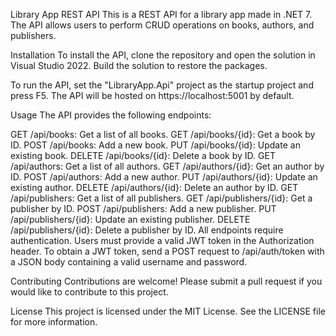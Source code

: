 Library App REST API
This is a REST API for a library app made in .NET 7. The API allows users to perform CRUD operations on books, authors, and publishers.

Installation
To install the API, clone the repository and open the solution in Visual Studio 2022. Build the solution to restore the packages.

To run the API, set the "LibraryApp.Api" project as the startup project and press F5. The API will be hosted on https://localhost:5001 by default.

Usage
The API provides the following endpoints:

GET /api/books: Get a list of all books.
GET /api/books/{id}: Get a book by ID.
POST /api/books: Add a new book.
PUT /api/books/{id}: Update an existing book.
DELETE /api/books/{id}: Delete a book by ID.
GET /api/authors: Get a list of all authors.
GET /api/authors/{id}: Get an author by ID.
POST /api/authors: Add a new author.
PUT /api/authors/{id}: Update an existing author.
DELETE /api/authors/{id}: Delete an author by ID.
GET /api/publishers: Get a list of all publishers.
GET /api/publishers/{id}: Get a publisher by ID.
POST /api/publishers: Add a new publisher.
PUT /api/publishers/{id}: Update an existing publisher.
DELETE /api/publishers/{id}: Delete a publisher by ID.
All endpoints require authentication. Users must provide a valid JWT token in the Authorization header. To obtain a JWT token, send a POST request to /api/auth/token with a JSON body containing a valid username and password.

Contributing
Contributions are welcome! Please submit a pull request if you would like to contribute to this project.

License
This project is licensed under the MIT License. See the LICENSE file for more information.
